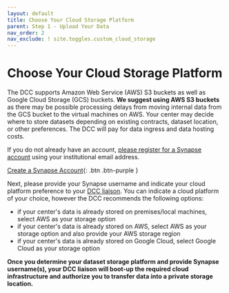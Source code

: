 ```yaml
---
layout: default
title: Choose Your Cloud Storage Platform
parent: Step 1 - Upload Your Data 
nav_order: 2
nav_exclude: ! site.toggles.custom_cloud_storage
---
```


# Choose Your Cloud Storage Platform

The DCC supports Amazon Web Service (AWS) S3 buckets as well as Google Cloud Storage (GCS) buckets. **We suggest using AWS S3 buckets** as there may be possible processing delays from moving internal data from the GCS bucket to the virtual machines on AWS. Your center may decide where to store datasets depending on existing contracts, dataset location, or other preferences. The DCC will pay for data ingress and data hosting costs.

If you do not already have an account, [please register for a Synapse account](https://www.synapse.org/#!RegisterAccount:0) using your institutional email address.  

[Create a Synapse Account](https://www.synapse.org/#!RegisterAccount:0){: .btn .btn-purple }

Next, please provide your Synapse username and indicate your cloud platform preference to your [DCC liaison](dcc-liaison). You can indicate a cloud platform of your choice, however the DCC recommends the following options:

- if your center's data is already stored on premises/local machines, select AWS as your storage option
- if your center's data is already stored on AWS, select AWS as your storage option and also provide your AWS storage region
- if your center's data is already stored on Google Cloud, select Google Cloud as your storage option

**Once you determine your dataset storage platform and provide Synapse username(s), your DCC liaison will boot-up the required cloud infrastructure and authorize you to transfer data into a private storage location.**
